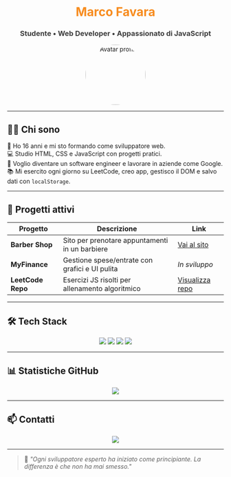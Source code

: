 

<!--
**MarcoF-Dev/MarcoF-Dev** is a ✨ _special_ ✨ repository because its `README.md` (this file) appears on your GitHub profile.

<!-- HEADER -->
<h1 align="center" style="color:#f78c1f;">Marco Favara</h1>
<h3 align="center" style="color:#3d3d3d;">Studente • Web Developer • Appassionato di JavaScript</h3>

<p align="center">
  <img src="https://i.imgur.com/jGYIpkf.png" width="140" height="140" style="border-radius:50%;" alt="Avatar profilo" />
</p>

---

## 🧑‍💻 Chi sono

🎯 Ho 16 anni e mi sto formando come sviluppatore web.  
💻 Studio HTML, CSS e JavaScript con progetti pratici.  
🧠 Voglio diventare un software engineer e lavorare in aziende come Google.  
📚 Mi esercito ogni giorno su LeetCode, creo app, gestisco il DOM e salvo dati con `localStorage`.

---

## 🚀 Progetti attivi

| Progetto | Descrizione | Link |
|---------|-------------|------|
| **Barber Shop** | Sito per prenotare appuntamenti in un barbiere | [Vai al sito](https://MarcoF-Dev.github.io/Barber-shop/) |
| **MyFinance** | Gestione spese/entrate con grafici e UI pulita | _In sviluppo_ |
| **LeetCode Repo** | Esercizi JS risolti per allenamento algoritmico | [Visualizza repo](https://MarcoF-Dev.github.com//leetcode-js) |

---

## 🛠️ Tech Stack

<p align="center">
  <img src="https://img.shields.io/badge/HTML5-%23f78c1f?style=for-the-badge&logo=html5&logoColor=white"/>
  <img src="https://img.shields.io/badge/CSS3-%2347d7ac?style=for-the-badge&logo=css3&logoColor=white"/>
  <img src="https://img.shields.io/badge/JavaScript-%23fbc948?style=for-the-badge&logo=javascript&logoColor=black"/>
  <img src="https://img.shields.io/badge/GitHub-%233d3d3d?style=for-the-badge&logo=github&logoColor=white"/>
</p>

---

## 📊 Statistiche GitHub

<p align="center">
  <img src="https://github-readme-stats.vercel.app/api?username=MarcoF-Dev&show_icons=true&hide_title=true&theme=graywhite&icon_color=f78c1f&text_color=3d3d3d" />
</p>

---

## 📫 Contatti

<p align="center">
  <a href="mailto:marcofavara.dev@gmail.com">
    <img src="https://img.shields.io/badge/Email-%2347d7ac?style=for-the-badge&logo=gmail&logoColor=white" />
  </a>
</p>

---

> 🧠 _"Ogni sviluppatore esperto ha iniziato come principiante. La differenza è che non ha mai smesso."_

